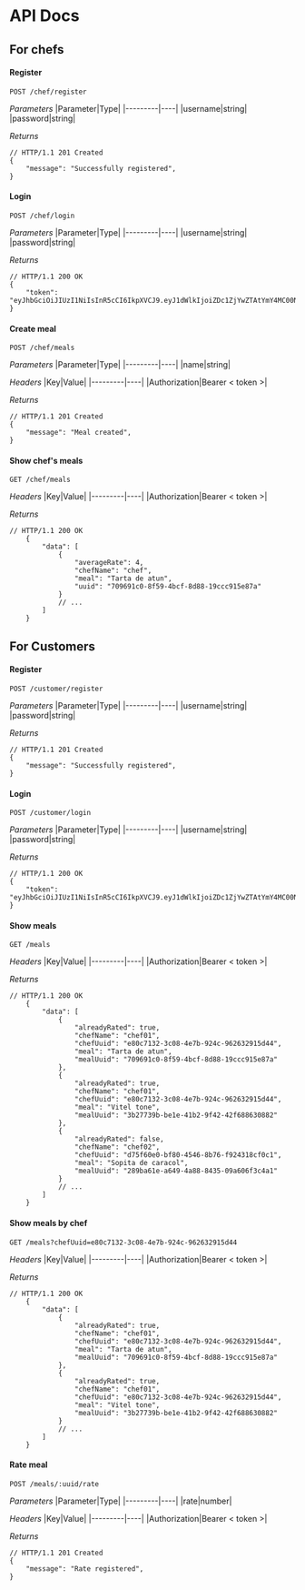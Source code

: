 # API Docs

## For chefs

#### Register

```http
POST /chef/register
```
_Parameters_
|Parameter|Type|
|---------|----|
|username|string|
|password|string|

_Returns_
```jsonc
// HTTP/1.1 201 Created
{
    "message": "Successfully registered",
}
```

#### Login

```http
POST /chef/login
```
_Parameters_
|Parameter|Type|
|---------|----|
|username|string|
|password|string|

_Returns_
```jsonc
// HTTP/1.1 200 OK
{
    "token": "eyJhbGciOiJIUzI1NiIsInR5cCI6IkpXVCJ9.eyJ1dWlkIjoiZDc1ZjYwZTAtYmY4MC00NTQ2LThiNzYtZjkyNDMxOGNmMGMxIiwidXNlcm5hbWUiOiJjaGVmMiIsInJvbGUiOiJjaGVmIiwiaWF0IjoxNjY4NDA4MjgwfQ.wDRUAvycxGKqlMcBsTqxSScCuPnreaSVkqFRbl69H6M"
}
```

#### Create meal

```http
POST /chef/meals
```
_Parameters_
|Parameter|Type|
|---------|----|
|name|string|

_Headers_
|Key|Value|
|---------|----|
|Authorization|Bearer < token >|

_Returns_
```jsonc
// HTTP/1.1 201 Created
{
    "message": "Meal created",
}
```

#### Show chef's meals

```http
GET /chef/meals
```

_Headers_
|Key|Value|
|---------|----|
|Authorization|Bearer < token >|

_Returns_
```jsonc
// HTTP/1.1 200 OK
    {
        "data": [
            {
                "averageRate": 4,
                "chefName": "chef",
                "meal": "Tarta de atun",
                "uuid": "709691c0-8f59-4bcf-8d88-19ccc915e87a"
            }
            // ...
        ]
    }
```

## For Customers

#### Register

```http
POST /customer/register
```
_Parameters_
|Parameter|Type|
|---------|----|
|username|string|
|password|string|

_Returns_
```jsonc
// HTTP/1.1 201 Created
{
    "message": "Successfully registered",
}
```

#### Login

```http
POST /customer/login
```
_Parameters_
|Parameter|Type|
|---------|----|
|username|string|
|password|string|

_Returns_
```jsonc
// HTTP/1.1 200 OK
{
    "token": "eyJhbGciOiJIUzI1NiIsInR5cCI6IkpXVCJ9.eyJ1dWlkIjoiZDc1ZjYwZTAtYmY4MC00NTQ2LThiNzYtZjkyNDMxOGNmMGMxIiwidXNlcm5hbWUiOiJjaGVmMiIsInJvbGUiOiJjaGVmIiwiaWF0IjoxNjY4NDA4MjgwfQ.wDRUAvycxGKqlMcBsTqxSScCuPnreaSVkqFRbl69H6M"
}
```

#### Show meals

```http
GET /meals
```

_Headers_
|Key|Value|
|---------|----|
|Authorization|Bearer < token >|

_Returns_
```jsonc
// HTTP/1.1 200 OK
    {
        "data": [
            {
                "alreadyRated": true,
                "chefName": "chef01",
                "chefUuid": "e80c7132-3c08-4e7b-924c-962632915d44",
                "meal": "Tarta de atun",
                "mealUuid": "709691c0-8f59-4bcf-8d88-19ccc915e87a"
            },
            {
                "alreadyRated": true,
                "chefName": "chef01",
                "chefUuid": "e80c7132-3c08-4e7b-924c-962632915d44",
                "meal": "Vitel tone",
                "mealUuid": "3b27739b-be1e-41b2-9f42-42f688630882"
            },
            {
                "alreadyRated": false,
                "chefName": "chef02",
                "chefUuid": "d75f60e0-bf80-4546-8b76-f924318cf0c1",
                "meal": "Sopita de caracol",
                "mealUuid": "289ba61e-a649-4a88-8435-09a606f3c4a1"
            }
            // ...
        ]
    }
```

#### Show meals by chef

```http
GET /meals?chefUuid=e80c7132-3c08-4e7b-924c-962632915d44
```

_Headers_
|Key|Value|
|---------|----|
|Authorization|Bearer < token >|

_Returns_
```jsonc
// HTTP/1.1 200 OK
    {
        "data": [
            {
                "alreadyRated": true,
                "chefName": "chef01",
                "chefUuid": "e80c7132-3c08-4e7b-924c-962632915d44",
                "meal": "Tarta de atun",
                "mealUuid": "709691c0-8f59-4bcf-8d88-19ccc915e87a"
            },
            {
                "alreadyRated": true,
                "chefName": "chef01",
                "chefUuid": "e80c7132-3c08-4e7b-924c-962632915d44",
                "meal": "Vitel tone",
                "mealUuid": "3b27739b-be1e-41b2-9f42-42f688630882"
            }
            // ...
        ]
    }
```

#### Rate meal

```http
POST /meals/:uuid/rate
```
_Parameters_
|Parameter|Type|
|---------|----|
|rate|number|

_Headers_
|Key|Value|
|---------|----|
|Authorization|Bearer < token >|

_Returns_
```jsonc
// HTTP/1.1 201 Created
{
    "message": "Rate registered",
}
```